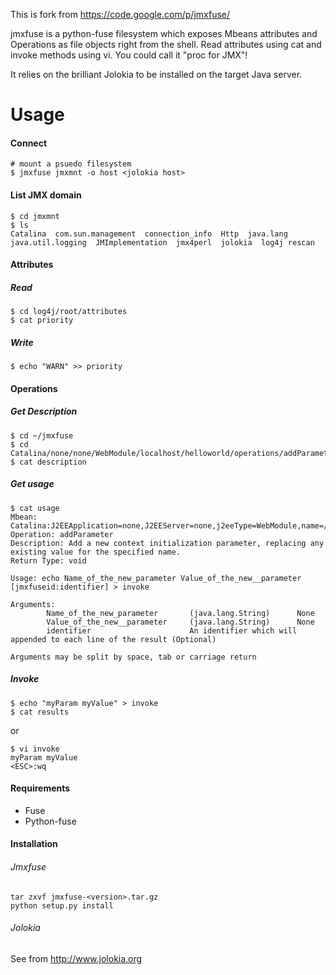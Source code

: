 This is fork from https://code.google.com/p/jmxfuse/


jmxfuse is a python-fuse filesystem which exposes Mbeans attributes and Operations as file objects right from the shell. Read attributes using cat and invoke methods using vi. You could call it "proc for JMX"!

It relies on the brilliant Jolokia to be installed on the target Java server.

# Usage
#### Connect
```
# mount a psuedo filesystem
$ jmxfuse jmxmnt -o host <jolokia host>  
```

#### List JMX domain
```
$ cd jmxmnt
$ ls
Catalina  com.sun.management  connection_info  Http  java.lang  java.util.logging  JMImplementation  jmx4perl  jolokia  log4j rescan
```
#### Attributes
##### Read
```
$ cd log4j/root/attributes
$ cat priority
```
##### Write
```
$ echo "WARN" >> priority
```

#### Operations
##### Get Description
```
$ cd ~/jmxfuse
$ cd Catalina/none/none/WebModule/localhost/helloworld/operations/addParameter
$ cat description
```
##### Get usage
```
$ cat usage
Mbean: Catalina:J2EEApplication=none,J2EEServer=none,j2eeType=WebModule,name=//localhost/helloworld
Operation: addParameter
Description: Add a new context initialization parameter, replacing any existing value for the specified name.
Return Type: void

Usage: echo Name_of_the_new_parameter Value_of_the_new__parameter [jmxfuseid:identifier] > invoke

Arguments:
        Name_of_the_new_parameter       (java.lang.String)      None
        Value_of_the_new__parameter     (java.lang.String)      None
        identifier                      An identifier which will appended to each line of the result (Optional)

Arguments may be split by space, tab or carriage return
```
##### Invoke
```
$ echo "myParam myValue" > invoke
$ cat results
```
or
```
$ vi invoke
myParam myValue
<ESC>:wq
```
#### Requirements
* Fuse
* Python-fuse

#### Installation
###### Jmxfuse
```
tar zxvf jmxfuse-<version>.tar.gz
python setup.py install
```
###### Jolokia
See from http://www.jolokia.org
